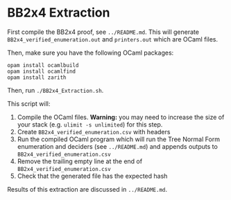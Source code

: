 # BB2x4 Extraction

First compile the BB2x4 proof, see `../README.md`. This will generate `BB2x4_verified_enumeration.out` and `printers.out` which are OCaml files.

Then, make sure you have the following OCaml packages:

```
opam install ocamlbuild
opam install ocamlfind
opam install zarith
```

Then, run `./BB2x4_Extraction.sh`.

This script will:

1. Compile the OCaml files. **Warning:** you may need to increase the size of your stack (e.g. `ulimit -s unlimited`) for this step.
2. Create `BB2x4_verified_enumeration.csv` with headers
3. Run the compiled OCaml program which will run the Tree Normal Form enumeration and deciders (see `../README.md`) and appends outputs to `BB2x4_verified_enumeration.csv`
4. Remove the trailing empty line at the end of `BB2x4_verified_enumeration.csv`
5. Check that the generated file has the expected hash

Results of this extraction are discussed in `../README.md`.